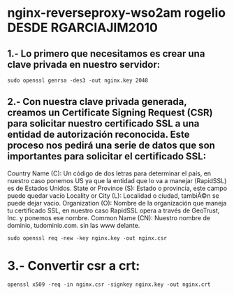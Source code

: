 # nginx-reverseproxy-wso2am rogelio DESDE RGARCIAJIM2010

## 1.- Lo primero que necesitamos es crear una clave privada en nuestro servidor:

    sudo openssl genrsa -des3 -out nginx.key 2048

## 2.- Con nuestra clave privada generada, creamos un Certificate Signing Request (CSR) para solicitar nuestro certificado SSL a una entidad de autorización reconocida. Este proceso nos pedirá una serie de datos que son importantes para solicitar el certificado SSL:

Country Name (C): Un código de dos letras para determinar el país, en nuestro caso ponemos US ya que la entidad que lo va a manejar (RapidSSL) es de Estados Unidos. 
State or Province (S): Estado o provincia, este campo puede quedar vacío
Locality or City (L): Localidad o ciudad, tambiÃ©n se puede dejar vacio.
Organization (O): Nombre de la organización que maneja tu certificado SSL, en nuestro caso RapidSSL opera a través de GeoTrust, Inc. y ponemos ese nombre.
Common Name (CN): Nuestro nombre de dominio, tudominio.com. sin las www delante.

    sudo openssl req -new -key nginx.key -out nginx.csr

# 3.- Convertir csr a crt:

    openssl x509 -req -in nginx.csr -signkey nginx.key -out nginx.crt

